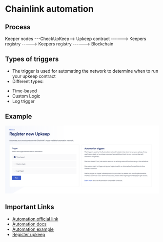 # Chainlink automation

## Process

Keeper nodes ---CheckUpKeep--> Upkeep contract ------> Keepers registry -----> Keepers registry ------> Blockchain

## Types of triggers

-  The trigger is used for automating the network to determine when to run your upkeep contract
- Different types:
* Time-based
* Custom Logic
* Log trigger

## Example

![Time based](https://github.com/PriyathamVarma/chainlink-concepts/blob/main/Images/Screenshot%202023-10-28%20at%2015.19.55.png)

## Important Links

- [Automation official link](https://dev.chain.link/products/automation)
- [Automation docs](https://docs.chain.link/chainlink-automation)
- [Automation example](https://docs.chain.link/chainlink-automation/overview/getting-started#time-based-trigger)
- [Register upkeep](https://automation.chain.link/)
